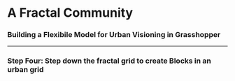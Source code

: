 # A Fractal Community
### Building a Flexibile Model for Urban Visioning in Grasshopper
---

### Step Four: Step down the fractal grid to create Blocks in an urban grid